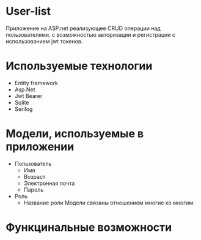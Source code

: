 # User-list
Приложение на ASP.net реализующее CRUD операции над пользователями, с возможностью авторизации и регистрации с использованием jwt токенов.
# Используемые технологии
* Entity framework
* Asp.Net
* Jwt Bearer
* Sqlite
* Serilog
# Модели, используемые в приложении
* Пользователь
  + Имя
  + Возраст
  + Электронная почта
  + Пароль
* Роль
  + Название роли
Модели связаны отношением многие ко многим.
# Функцинальные возможности
